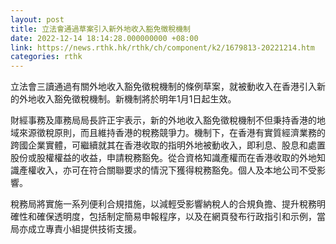 ```yaml
---
layout: post
title: 立法會通過草案引入新外地收入豁免徵稅機制
date: 2022-12-14 18:14:28.000000000 +08:00
link: https://news.rthk.hk/rthk/ch/component/k2/1679813-20221214.htm
categories: rthk
---
```


立法會三讀通過有關外地收入豁免徵稅機制的條例草案，就被動收入在香港引入新的外地收入豁免徵稅機制。新機制將於明年1月1日起生效。

財經事務及庫務局局長許正宇表示，新的外地收入豁免徵稅機制不但秉持香港的地域來源徵稅原則，而且維持香港的稅務競爭力。機制下，在香港有實質經濟業務的跨國企業實體，可繼續就其在香港收取的指明外地被動收入，即利息、股息和處置股份或股權權益的收益，申請稅務豁免。從合資格知識產權而在香港收取的外地知識產權收入，亦可在符合關聯要求的情況下獲得稅務豁免。個人及本地公司不受影響。

稅務局將實施一系列便利合規措施，以減輕受影響納稅人的合規負擔、提升稅務明確性和確保透明度，包括制定簡易申報程序，以及在網頁發布行政指引和示例，當局亦成立專責小組提供技術支援。
